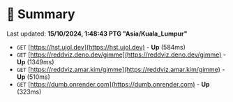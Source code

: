 # 📖 Summary
Last updated: **15/10/2024, 1:48:43 PTG "Asia/Kuala_Lumpur"**

- `GET` [https://hst.ujol.dev](https://hst.ujol.dev) - **Up** (584ms)
- `GET` [https://reddviz.deno.dev/gimme](https://reddviz.deno.dev/gimme) - **Up** (1349ms)
- `GET` [https://reddviz.amar.kim/gimme](https://reddviz.amar.kim/gimme) - **Up** (510ms)
- `GET` [https://dumb.onrender.com](https://dumb.onrender.com) - **Up** (323ms)
